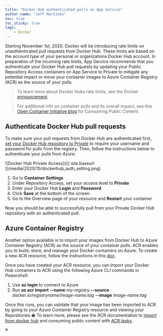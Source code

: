 ```yaml
---
title: "Docker Hub authenticated pulls on App Service"
author_name: "Jeff Martinez"
toc: true
toc_sticky: true
tags:
    - Docker
---
```


Starting November 1st, 2020. Docker will be introducing rate limits on unauthenticated pull requests from Docker Hub.  These limits are based on the account type of your personal or organizations Docker Hub account.  In preparation of the incoming rate limits, App Service recommends that you authenticate your Docker Hub pull requests by updating your Public Repository Access containers on App Service to Private to mitigate any potential impact or move your container images to Azure Container Registry (ACR) as the source of your pulls.

>To learn more about Docker Hubs rate limits, see the Docker [announcement](https://docs.docker.com/docker-hub/download-rate-limit/). 

>For additional info on container pulls and its overall impact, see this
[Open Container Initiative blog](https://opencontainers.org/posts/blog/2020-10-30-consuming-public-content/) for Consuming Public Content.

## Authenticate Docker Hub pull requests

To make sure your pull requests from Docker Hub are authenticated first, [set your Docker Hub repository to Private](https://docs.docker.com/docker-hub/repos/#private-repositories) to require your username and password for pulls from the registry.  Then, follow the instructions below to authenticate your pulls from Azure:

![Docker Hub Private Access]({{ site.baseurl }}/media/2020/10/dockerhub_auth_setting.png)

1.	Go to **Container Settings**
2.	Under Repository Access, set your access level to **Private**
3.	Enter your Docker Hub **Login** and **Password**
4.	Click **Save** at the bottom of the screen.
5.	Go to the Overview page of your resource and **Restart** your container

Now you should be able to successfully pull from your Private Docker Hub repository with an authenticated pull.

## Azure Container Registry

Another option available is to import your images from Docker Hub to Azure Container Registry (ACR) as the source of your container pulls. ACR enables you to build, store, and manage your Docker containers on Azure. To create a new ACR resource, follow the instructions in this [doc](https://docs.microsoft.com/azure/container-registry/container-registry-get-started-portal).  

Once you have created your ACR resource, you can import your Docker Hub containers to ACR using the following Azure CLI commands in *Powershell*:

1.	Use **az login** to connect to Azure
2.	Run **az acr import --name** *my-registry* **--source** *docker.io/registryname/image-name:tag* **--image** *image-name:tag*

Once this runs, you can validate that your image has been imported to ACR by going to your Azure Container Registry resource and viewing your Repositories.� To learn more, please see the ACR documentation to [import from docker hub](https://docs.microsoft.com/azure/container-registry/container-registry-import-images#import-from-docker-hub) and consuming public content with [ACR tasks](https://docs.microsoft.com/azure/container-registry/tasks-consume-public-content).

®
